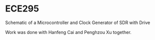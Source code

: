 # ECE295
Schematic of a Microcontroller and Clock Generator of SDR with Drive

Work was done with Hanfeng Cai and Penghzou Xu together.

